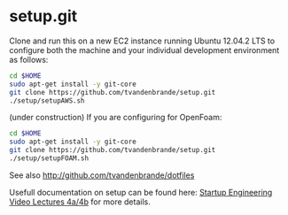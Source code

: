 setup.git
=========
Clone and run this on a new EC2 instance running Ubuntu 12.04.2 LTS to
configure both the machine and your individual development environment as
follows:

```sh
cd $HOME
sudo apt-get install -y git-core
git clone https://github.com/tvandenbrande/setup.git
./setup/setupAWS.sh   
```

(under construction) If you are configuring for OpenFoam:

```sh
cd $HOME
sudo apt-get install -y git-core
git clone https://github.com/tvandenbrande/setup.git
./setup/setupFOAM.sh   
```


See also http://github.com/tvandenbrande/dotfiles 

Usefull documentation on setup can be found here: [Startup Engineering Video Lectures 4a/4b](https://class.coursera.org/startup-001/lecture/index)
for more details.





